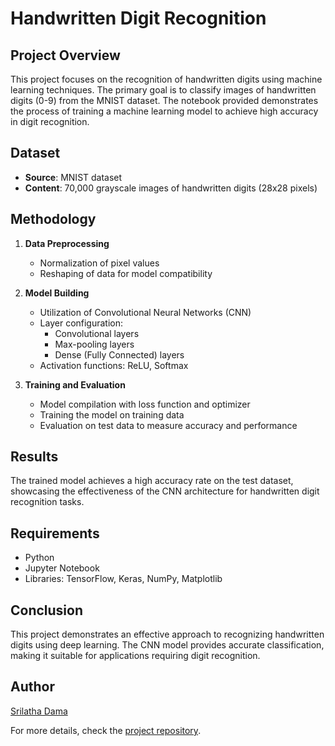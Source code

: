 # Handwritten Digit Recognition

## Project Overview
This project focuses on the recognition of handwritten digits using machine learning techniques. The primary goal is to classify images of handwritten digits (0-9) from the MNIST dataset. The notebook provided demonstrates the process of training a machine learning model to achieve high accuracy in digit recognition.

## Dataset
- **Source**: MNIST dataset
- **Content**: 70,000 grayscale images of handwritten digits (28x28 pixels)

## Methodology
1. **Data Preprocessing**
   - Normalization of pixel values
   - Reshaping of data for model compatibility

2. **Model Building**
   - Utilization of Convolutional Neural Networks (CNN)
   - Layer configuration:
     - Convolutional layers
     - Max-pooling layers
     - Dense (Fully Connected) layers
   - Activation functions: ReLU, Softmax

3. **Training and Evaluation**
   - Model compilation with loss function and optimizer
   - Training the model on training data
   - Evaluation on test data to measure accuracy and performance

## Results
The trained model achieves a high accuracy rate on the test dataset, showcasing the effectiveness of the CNN architecture for handwritten digit recognition tasks.

## Requirements
- Python
- Jupyter Notebook
- Libraries: TensorFlow, Keras, NumPy, Matplotlib

## Conclusion
This project demonstrates an effective approach to recognizing handwritten digits using deep learning. The CNN model provides accurate classification, making it suitable for applications requiring digit recognition.

## Author
[Srilatha Dama](https://github.com/SrilathaDama)

For more details, check the [project repository](https://github.com/SrilathaDama/HandWrittenDigit-Recognition).
